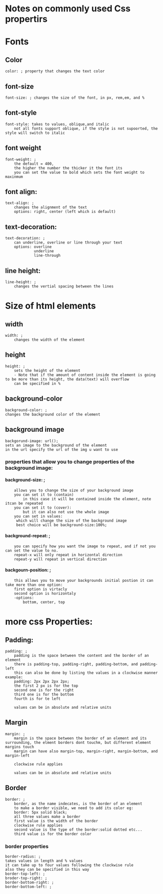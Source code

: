 # Notes on commonly used Css propertirs

# Fonts

## Color

    color: ; property that changes the text color

## font-size

    font-size: ; changes the size of the font, in px, rem,em, and %

## font-style

    font-style: takes to values, oblique,and italic
        not all fonts support oblique, if the style is not supoorted, the style will switch to italic

## font weight

    font-weight: ;
        the default = 400,
        the higher the number the thicker it the font its
        you can set the value to bold which sets the font weight to maxinmum

## font align:

    text-align: ;
        changes the alignment of the text
        options: right, center (left which is default)

## text-decoration:

    text-decoration: ;
        can underline, overline or line through your text
        options: overline
                 underline
                 line-through

## line height:

    line-height: ;
        changes the vertial spacing between the lines

# Size of html elements

## width

    width: ;
        changes the width of the element

## height

    height: ;
        sets the height of the element
        - Note that if the amount of content inside the element is going to be more than its height, the data(text) will overflow
        can be specified in %

## background-color

    background-color: ;
    changes the background color of the element

## background image

    backgorund-image: url();
    sets an image to the background of the element
    in the url specify the url of the img u want to use

### properties that allow you to change properties of the background image:

#### background-size: ;

        allows you to change the size of your background image
        you can set it to (contain)
            in this case it will be contained inside the element, note itcan be repeated
        you can set it to (cover):
            but it can also not use the whole image
        you can set in values:
         which will change the size of the background image
         best choice will be background-size:100%;

#### background-repeat: ;

        you can specify how you want the image to repeat, and if not you can set the value to no.
        repeat-x will only repeat in horizontal direction
        repeat-y will repeat in vertical direction

#### backgourn-position: ;

        this allows you to move your backgrounds initial postion it can take more than one option:
        first option is virtacly
        second option is horizontaly
        -options:
            bottom, center, top

# more css Properties:

## Padding:

    padding: ;
        padding is the space between the content and the border of an element
        there is padding-top, padding-right, padding-bottom, and padding-left
        this can also be done by listing the values in a clockwise manner example:
        padding: 2px 2px 2px 2px;
        the first 2 px is for the top
        second one is for the right
        third one is for the bottom
        fourth is for te left

        values can be in absolute and relative units

## Margin

    margin: ;
        margin is the space between the border of an element and its surrounding, the elment borders dont touchm, but different element margins touch
        margin can have also margin-top, margin-right, margin-bottom, and margin-left

        clockwise rule applies

        values can be in absolute and relative units

## Border

    border: ;
        border, as the name indecates, is the border of an element
        to make a border visible, we need to add its color eg:
        border: 5px solid black;
        all three values make a border
        first value is the width of the border
        clockwise rule applies
        second value is the type of the border:solid dotted etc...
        third value is for the border color

### border properties

    border-radius: ;
    takes values in length and % values
    it can take up to four values following the clockwise rule
    also they can be specified in this way
    border-top-left: ;
    broder-top-right: ;
    border-bottom-right: ;
    border-bottom-left: ;
